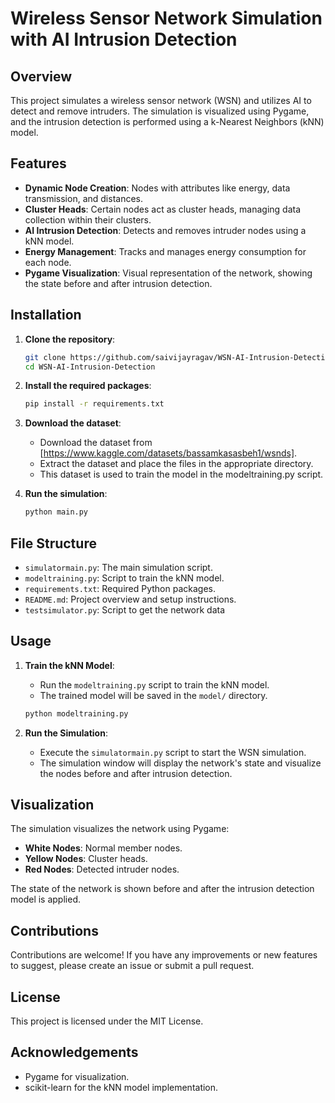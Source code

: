 # Wireless Sensor Network Simulation with AI Intrusion Detection

## Overview
This project simulates a wireless sensor network (WSN) and utilizes AI to detect and remove intruders. The simulation is visualized using Pygame, and the intrusion detection is performed using a k-Nearest Neighbors (kNN) model.

## Features
- **Dynamic Node Creation**: Nodes with attributes like energy, data transmission, and distances.
- **Cluster Heads**: Certain nodes act as cluster heads, managing data collection within their clusters.
- **AI Intrusion Detection**: Detects and removes intruder nodes using a kNN model.
- **Energy Management**: Tracks and manages energy consumption for each node.
- **Pygame Visualization**: Visual representation of the network, showing the state before and after intrusion detection.

## Installation
1. **Clone the repository**:
    ```bash
    git clone https://github.com/saivijayragav/WSN-AI-Intrusion-Detection.git
    cd WSN-AI-Intrusion-Detection
    ```

2. **Install the required packages**:
    ```bash
    pip install -r requirements.txt
    ```
3. **Download the dataset**:
    - Download the dataset from [https://www.kaggle.com/datasets/bassamkasasbeh1/wsnds].
    - Extract the dataset and place the files in the appropriate directory.
    - This dataset is used to train the model in the modeltraining.py script.

4. **Run the simulation**:
    ```bash
    python main.py
    ```

## File Structure
- `simulatormain.py`: The main simulation script.
- `modeltraining.py`: Script to train the kNN model.
- `requirements.txt`: Required Python packages.
- `README.md`: Project overview and setup instructions.
- `testsimulator.py`: Script to get the network data

## Usage
1. **Train the kNN Model**:
    - Run the `modeltraining.py` script to train the kNN model.
    - The trained model will be saved in the `model/` directory.

    ```bash
    python modeltraining.py
    ```

2. **Run the Simulation**:
    - Execute the `simulatormain.py` script to start the WSN simulation.
    - The simulation window will display the network's state and visualize the nodes before and after intrusion detection.


## Visualization
The simulation visualizes the network using Pygame:
- **White Nodes**: Normal member nodes.
- **Yellow Nodes**: Cluster heads.
- **Red Nodes**: Detected intruder nodes.

The state of the network is shown before and after the intrusion detection model is applied.

## Contributions
Contributions are welcome! If you have any improvements or new features to suggest, please create an issue or submit a pull request.

## License
This project is licensed under the MIT License.

## Acknowledgements
- Pygame for visualization.
- scikit-learn for the kNN model implementation.
